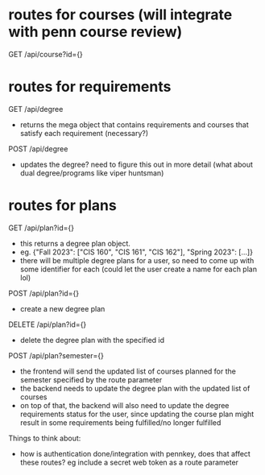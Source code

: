 # routes for courses (will integrate with penn course review)
GET /api/course?id={}

# routes for requirements
GET /api/degree
- returns the mega object that contains requirements and courses that satisfy each requirement (necessary?)

POST /api/degree
- updates the degree? need to figure this out in more detail (what about dual degree/programs like viper huntsman)

# routes for plans

GET /api/plan?id={}
- this returns a degree plan object. 
- eg. {"Fall 2023": ["CIS 160", "CIS 161", "CIS 162"], "Spring 2023": [...]}
- there will be multiple degree plans for a user, so need to come up with some identifier for each (could let the user create a name for each plan lol)

POST /api/plan?id={}
- create a new degree plan

DELETE /api/plan?id={}
- delete the degree plan with the specified id

POST /api/plan?semester={}
- the frontend will send the updated list of courses planned for the semester specified by the route parameter
- the backend needs to update the degree plan with the updated list of courses
- on top of that, the backend will also need to update the degree requirements status for the user, since updating the course plan might result in some requirements being fulfilled/no longer fulfilled

Things to think about:
- how is authentication done/integration with pennkey, does that affect these routes? eg include a secret web token as a route parameter